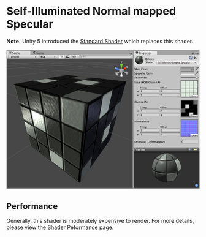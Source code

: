Self-Illuminated Normal mapped Specular
=======================================

**Note.** Unity 5 introduced the [Standard Shader](shader-StandardShader) which replaces this shader.

![](../uploads/Shaders/Shader-IllumBumpSpec.jpg) 

<!-- include shader-SelfIllumFamilyImport -->

<!-- include shader-BumpSubsetImport -->

<!-- include shader-SpecularSubsetImport -->

Performance
-----------


Generally, this shader is moderately expensive to render. For more details, please view the [Shader Peformance page](shader-Performance).
